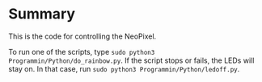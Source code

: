 # Summary
This is the code for controlling the NeoPixel.

To run one of the scripts, type `sudo python3 Programmin/Python/do_rainbow.py`.
If the script stops or fails, the LEDs will stay on. 
In that case, run `sudo python3 Programmin/Python/ledoff.py`.
